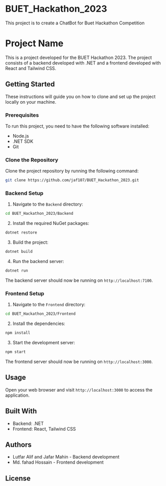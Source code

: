 # BUET_Hackathon_2023
This project is to create a ChatBot for Buet Hackathon Competition 

# Project Name

This is a project developed for the BUET Hackathon 2023. The project consists of a backend developed with .NET and a frontend developed with React and Tailwind CSS.

## Getting Started

These instructions will guide you on how to clone and set up the project locally on your machine.

### Prerequisites

To run this project, you need to have the following software installed:

- Node.js
- .NET SDK
- Git

### Clone the Repository

Clone the project repository by running the following command:

```bash
git clone https://github.com/jaf107/BUET_Hackathon_2023.git
```

### Backend Setup

1. Navigate to the `Backend` directory:

```bash
cd BUET_Hackathon_2023/Backend
```

2. Install the required NuGet packages:

```bash
dotnet restore
```

3. Build the project:

```bash
dotnet build
```

4. Run the backend server:

```bash
dotnet run
```

The backend server should now be running on `http://localhost:7100`.

### Frontend Setup

1. Navigate to the `Frontend` directory:

```bash
cd BUET_Hackathon_2023/Frontend
```

2. Install the dependencies:

```bash
npm install
```

3. Start the development server:

```bash
npm start
```

The frontend server should now be running on `http://localhost:3000`.

## Usage

Open your web browser and visit `http://localhost:3000` to access the application.

## Built With

- Backend: .NET
- Frontend: React, Tailwind CSS

## Authors

- Lutfar Alif and Jafar Mahin - Backend development
- Md. fahad Hossain - Frontend development

## License

